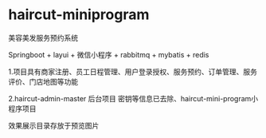 # haircut-miniprogram

美容美发服务预约系统

Springboot +  layui + 微信小程序 + rabbitmq + mybatis + redis



1.项目具有商家注册、员工日程管理、用户登录授权、服务预约、订单管理、服务评价、门店地图等功能

2.haircut-admin-master 后台项目 密钥等信息已去除、haircut-mini-program小程序项目

效果展示目录存放于预览图片



